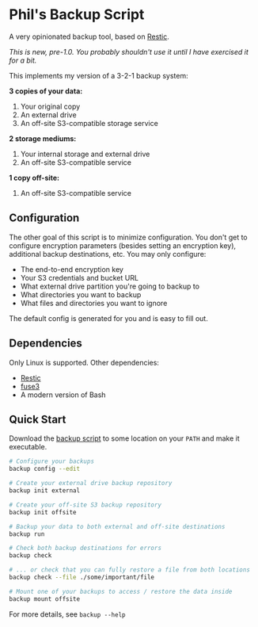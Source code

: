 # Phil's Backup Script

A very opinionated backup tool, based on [Restic](https://restic.net/).

_This is new, pre-1.0. You probably shouldn't use it until I have exercised it for a bit._

This implements my version of a 3-2-1 backup system:

**3 copies of your data:**

1. Your original copy
2. An external drive
3. An off-site S3-compatible storage service

**2 storage mediums:**

1. Your internal storage and external drive
2. An off-site S3-compatible service

**1 copy off-site:**

1. An off-site S3-compatible service

## Configuration

The other goal of this script is to minimize configuration. You don't get to configure encryption
parameters (besides setting an encryption key), additional backup destinations, etc. You may only
configure:

* The end-to-end encryption key
* Your S3 credentials and bucket URL
* What external drive partition you're going to backup to
* What directories you want to backup
* What files and directories you want to ignore

The default config is generated for you and is easy to fill out.

## Dependencies

Only Linux is supported. Other dependencies:

* [Restic](https://github.com/restic/restic/)
* [fuse3](https://packages.debian.org/bookworm/fuse3)
* A modern version of Bash

## Quick Start

Download the [backup script](backup) to some location on your `PATH` and make it executable.

```bash
# Configure your backups
backup config --edit

# Create your external drive backup repository
backup init external

# Create your off-site S3 backup repository
backup init offsite

# Backup your data to both external and off-site destinations
backup run

# Check both backup destinations for errors
backup check

# ... or check that you can fully restore a file from both locations
backup check --file ./some/important/file

# Mount one of your backups to access / restore the data inside
backup mount offsite
```

For more details, see `backup --help`
